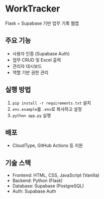 # WorkTracker

Flask + Supabase 기반 업무 기록 웹앱

## 주요 기능
- 사용자 인증 (Supabase Auth)
- 업무 CRUD 및 Excel 출력
- 관리자 대시보드
- 역할 기반 권한 관리

## 실행 방법
1. `pip install -r requirements.txt` 설치
2. `env.example`를 `.env`로 복사하고 설정
3. `python app.py` 실행

## 배포
- CloudType, GitHub Actions 등 지원

## 기술 스택
- Frontend: HTML, CSS, JavaScript (Vanilla)
- Backend: Python (Flask)
- Database: Supabase (PostgreSQL)
- Auth: Supabase Auth 